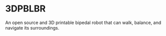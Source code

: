 # 3DPBLBR
An open source and 3D printable bipedal robot that can walk, balance, and navigate its surroundings.
